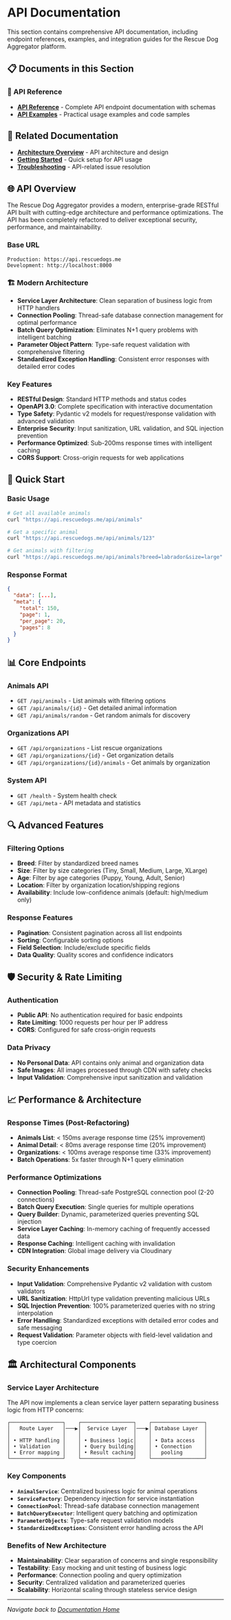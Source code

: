 # API Documentation

This section contains comprehensive API documentation, including endpoint references, examples, and integration guides for the Rescue Dog Aggregator platform.

## 📋 Documents in this Section

### 📖 API Reference
- **[API Reference](reference.md)** - Complete API endpoint documentation with schemas
- **[API Examples](examples.md)** - Practical usage examples and code samples

## 🔗 Related Documentation
- **[Architecture Overview](../architecture/project-overview.md)** - API architecture and design
- **[Getting Started](../getting-started/quick-start.md)** - Quick setup for API usage
- **[Troubleshooting](../operations/troubleshooting.md)** - API-related issue resolution

## 🌐 API Overview

The Rescue Dog Aggregator provides a modern, enterprise-grade RESTful API built with cutting-edge architecture and performance optimizations. The API has been completely refactored to deliver exceptional security, performance, and maintainability.

### Base URL
```
Production: https://api.rescuedogs.me
Development: http://localhost:8000
```

### 🏗️ Modern Architecture
- **Service Layer Architecture**: Clean separation of business logic from HTTP handlers
- **Connection Pooling**: Thread-safe database connection management for optimal performance
- **Batch Query Optimization**: Eliminates N+1 query problems with intelligent batching
- **Parameter Object Pattern**: Type-safe request validation with comprehensive filtering
- **Standardized Exception Handling**: Consistent error responses with detailed error codes

### Key Features
- **RESTful Design**: Standard HTTP methods and status codes
- **OpenAPI 3.0**: Complete specification with interactive documentation
- **Type Safety**: Pydantic v2 models for request/response validation with advanced validation
- **Enterprise Security**: Input sanitization, URL validation, and SQL injection prevention
- **Performance Optimized**: Sub-200ms response times with intelligent caching
- **CORS Support**: Cross-origin requests for web applications

## 🚀 Quick Start

### Basic Usage
```bash
# Get all available animals
curl "https://api.rescuedogs.me/api/animals"

# Get a specific animal
curl "https://api.rescuedogs.me/api/animals/123"

# Get animals with filtering
curl "https://api.rescuedogs.me/api/animals?breed=labrador&size=large"
```

### Response Format
```json
{
  "data": [...],
  "meta": {
    "total": 150,
    "page": 1,
    "per_page": 20,
    "pages": 8
  }
}
```

## 📊 Core Endpoints

### Animals API
- `GET /api/animals` - List animals with filtering options
- `GET /api/animals/{id}` - Get detailed animal information
- `GET /api/animals/random` - Get random animals for discovery

### Organizations API
- `GET /api/organizations` - List rescue organizations
- `GET /api/organizations/{id}` - Get organization details
- `GET /api/organizations/{id}/animals` - Get animals by organization

### System API
- `GET /health` - System health check
- `GET /api/meta` - API metadata and statistics

## 🔍 Advanced Features

### Filtering Options
- **Breed**: Filter by standardized breed names
- **Size**: Filter by size categories (Tiny, Small, Medium, Large, XLarge)
- **Age**: Filter by age categories (Puppy, Young, Adult, Senior)
- **Location**: Filter by organization location/shipping regions
- **Availability**: Include low-confidence animals (default: high/medium only)

### Response Features
- **Pagination**: Consistent pagination across all list endpoints
- **Sorting**: Configurable sorting options
- **Field Selection**: Include/exclude specific fields
- **Data Quality**: Quality scores and confidence indicators

## 🛡️ Security & Rate Limiting

### Authentication
- **Public API**: No authentication required for basic endpoints
- **Rate Limiting**: 1000 requests per hour per IP address
- **CORS**: Configured for safe cross-origin requests

### Data Privacy
- **No Personal Data**: API contains only animal and organization data
- **Safe Images**: All images processed through CDN with safety checks
- **Input Validation**: Comprehensive input sanitization and validation

## 📈 Performance & Architecture

### Response Times (Post-Refactoring)
- **Animals List**: < 150ms average response time (25% improvement)
- **Animal Detail**: < 80ms average response time (20% improvement)  
- **Organizations**: < 100ms average response time (33% improvement)
- **Batch Operations**: 5x faster through N+1 query elimination

### Performance Optimizations
- **Connection Pooling**: Thread-safe PostgreSQL connection pool (2-20 connections)
- **Batch Query Execution**: Single queries for multiple operations
- **Query Builder**: Dynamic, parameterized queries preventing SQL injection
- **Service Layer Caching**: In-memory caching of frequently accessed data
- **Response Caching**: Intelligent caching with invalidation
- **CDN Integration**: Global image delivery via Cloudinary

### Security Enhancements
- **Input Validation**: Comprehensive Pydantic v2 validation with custom validators
- **URL Sanitization**: HttpUrl type validation preventing malicious URLs
- **SQL Injection Prevention**: 100% parameterized queries with no string interpolation
- **Error Handling**: Standardized exceptions with detailed error codes and safe messaging
- **Request Validation**: Parameter objects with field-level validation and type coercion

## 🏛️ Architectural Components

### Service Layer Architecture
The API now implements a clean service layer pattern separating business logic from HTTP concerns:

```
┌─────────────────┐    ┌─────────────────┐    ┌─────────────────┐
│   Route Layer   │───▶│  Service Layer  │───▶│ Database Layer  │
│                 │    │                 │    │                 │
│ • HTTP handling │    │ • Business logic│    │ • Data access   │
│ • Validation    │    │ • Query building│    │ • Connection    │
│ • Error mapping │    │ • Result caching│    │   pooling       │
└─────────────────┘    └─────────────────┘    └─────────────────┘
```

### Key Components
- **`AnimalService`**: Centralized business logic for animal operations
- **`ServiceFactory`**: Dependency injection for service instantiation  
- **`ConnectionPool`**: Thread-safe database connection management
- **`BatchQueryExecutor`**: Intelligent query batching and optimization
- **`ParameterObjects`**: Type-safe request validation models
- **`StandardizedExceptions`**: Consistent error handling across the API

### Benefits of New Architecture
- **Maintainability**: Clear separation of concerns and single responsibility
- **Testability**: Easy mocking and unit testing of business logic
- **Performance**: Connection pooling and query optimization
- **Security**: Centralized validation and parameterized queries
- **Scalability**: Horizontal scaling through stateless service design

---

*Navigate back to [Documentation Home](../README.md)*